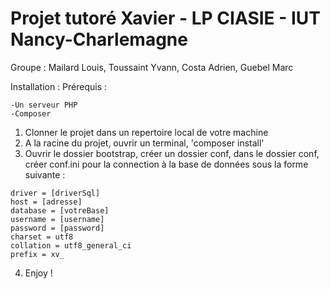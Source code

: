 # Projet tutoré Xavier - LP CIASIE - IUT Nancy-Charlemagne
Groupe : Mailard Louis, Toussaint Yvann, Costa Adrien, Guebel Marc

Installation :
  Prérequis :
  
    -Un serveur PHP
    -Composer
    
  1) Clonner le projet dans un repertoire local de votre machine
  2) A la racine du projet, ouvrir un terminal, 'composer install'
  3) Ouvrir le dossier bootstrap, créer un dossier conf, dans le dossier conf, créer conf.ini pour la connection à la base de données sous la forme suivante :
  
    driver = [driverSql]
    host = [adresse]
    database = [votreBase]
    username = [username]
    password = [password]
    charset = utf8
    collation = utf8_general_ci
    prefix = xv_
    
  4) Enjoy !
